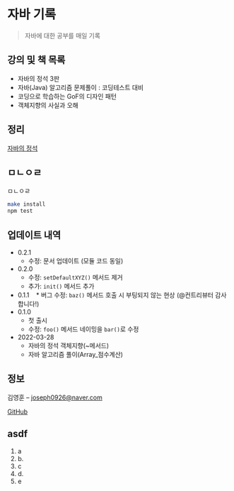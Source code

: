 # 자바 기록
> 자바에 대한 공부를 매일 기록


## 강의 및 책 목록

* 자바의 정석 3판
* 자바(Java) 알고리즘 문제풀이 : 코딩테스트 대비
* 코딩으로 학습하는 GoF의 디자인 패턴
* 객체지향의 사실과 오해

## 정리


[자바의 정석](https://github.com/chlrkdgml77/Java_Study/tree/main/%EC%9E%90%EB%B0%94%EC%9D%98%20%EC%A0%95%EC%84%9D)


## ㅁㄴㅇㄹ

ㅁㄴㅇㄹ

```sh
make install
npm test
```

## 업데이트 내역

* 0.2.1
    * 수정: 문서 업데이트 (모듈 코드 동일)
* 0.2.0
    * 수정: `setDefaultXYZ()` 메서드 제거
    * 추가: `init()` 메서드 추가
* 0.1.1
    * 버그 수정: `baz()` 메서드 호출 시 부팅되지 않는 현상 (@컨트리뷰터 감사합니다!)
* 0.1.0
    * 첫 출시
    * 수정: `foo()` 메서드 네이밍을 `bar()`로 수정
* 2022-03-28
    * 자바의 정석 객체지향(~메서드)
    * 자바 알고리즘 풀이(Array_점수계산)

## 정보

김영훈 – joseph0926@naver.com

[GitHub](https://github.com/chlrkdgml77)

## asdf

1. a
2. b.
3. c
4. d. 
5. e

